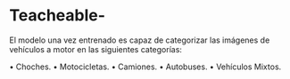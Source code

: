 # Teacheable-
El modelo una vez entrenado es capaz de categorizar las imágenes de vehículos a motor en las siguientes categorías:

•	Choches.
•	Motocicletas.
•	Camiones.
•	Autobuses. 
•	Vehículos Mixtos. 
